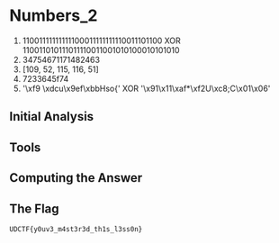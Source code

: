 # Numbers_2
1. 11001111111111100011111111110011101100 XOR 110011010111011110011001010100010101010
2. 34754671171482463
3. [109, 52, 115, 116, 51]
4. 7233645f74
5. '\xf9 \xdcu\x9ef\xbbHso{' XOR '\x91\x11\xaf*\xf2U\xc8;C\x01\x06'

## Initial Analysis 



## Tools 



## Computing the Answer 



## The Flag 
```ObjectScript
UDCTF{y0uv3_m4st3r3d_th1s_l3ss0n}
```